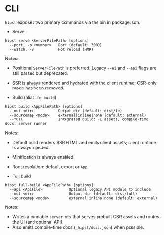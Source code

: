 # CLI

`hipst` exposes two primary commands via the bin in package.json.

- Serve

```text
hipst serve <ServerFilePath> [options]
  --port, -p <number>   Port (default: 3000)
  --watch, -w           Hot reload (HMR)
```

Notes:
- Positional `ServerFilePath` is preferred. Legacy `--ui` and `--api` flags are still parsed but deprecated.
- SSR is always rendered and hydrated with the client runtime; CSR-only mode has been removed.

- Build (alias: `fe-build`)

```text
hipst build <AppFilePath> [options]
  --out <dir>           Output dir (default: dist/fe)
  --sourcemap <mode>    external|inline|none (default: external)
  --full                Integrated build: FE assets, compile-time docs, server runner
```

Notes:
- Default build renders SSR HTML and emits client assets; client runtime is always injected.
- Minification is always enabled.
- Root resolution: default export or `App`.

- Full build

```text
hipst full-build <AppFilePath> [options]
  --api <ApiFile>            Optional legacy API module to include
  --out <dir>                Output dir (default: dist/full)
  --sourcemap <mode>         external|inline|none (default: external)
```

Notes:
- Writes a runnable `server.mjs` that serves prebuilt CSR assets and routes the UI (and optional API).
- Also emits compile-time docs (`_hipst/docs.json`) when possible.
